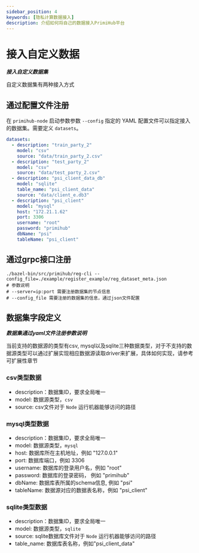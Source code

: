 ```yaml
---
sidebar_position: 4
keywords: [隐私计算数据接入]
description: 介绍如何将自己的数据接入PrimiHub平台
---
```


# 接入自定义数据

***接入自定义数据集***

自定义数据集有两种接入方式

## 通过配置文件注册

在 `primihub-node` 启动参数参数 `--config` 指定的 YAML 配置文件可以指定接入的数据集。需要定义 `datasets`。

```yaml
datasets:
  - description: "train_party_2"
    model: "csv"
    source: "data/train_party_2.csv"
  - description: "test_party_2"
    model: "csv"
    source: "data/test_party_2.csv"
  - description: "psi_client_data_db"
    model: "sqlite"
    table_name: "psi_client_data"
    source: "data/client_e.db3"
  - description: "psi_client"
    model: "mysql"
    host: "172.21.1.62"
    port: 3306
    username: "root"
    password: "primihub"
    dbName: "psi"
    tableName: "psi_client"
```

## 通过grpc接口注册

```shell
./bazel-bin/src/primihub/reg-cli --config_file=./example/register_example/reg_dataset_meta.json
# 参数说明
# --server=ip:port 需要注册数据集的节点信息
# --config_file 需要注册的数据集的信息，通过json文件配置
```

## 数据集字段定义

***数据集通过yaml文件注册参数说明***

当前支持的数据源的类型有csv, mysql以及sqlite三种数据类型，对于不支持的数据源类型可以通过扩展实现相应数据源读取driver来扩展，具体如何实现，请参考可扩展性章节

### csv类型数据

* description：数据集ID，要求全局唯一
* model: 数据源类型，`csv`
* source: csv文件对于 `Node` 运行机器能够访问的路径

### mysql类型数据

* description：数据集ID，要求全局唯一
* model: 数据源类型，`mysql`
* host: 数据库所在主机地址，例如 "127.0.0.1"
* port: 数据库端口，例如 3306
* username: 数据库的登录用户名，例如 "root"
* password: 数据库的登录密码， 例如 "primihub"
* dbName: 数据库表所属的schema信息, 例如 "psi"
* tableName: 数据源对应的数据表名称，例如 "psi_client"

### sqlite类型数据

* description：数据集ID，要求全局唯一
* model: 数据源类型，`sqlite`
* source: sqlite数据库文件对于 `Node` 运行机器能够访问的路径
* table_name: 数据库表名称，例如"psi_client_data"
